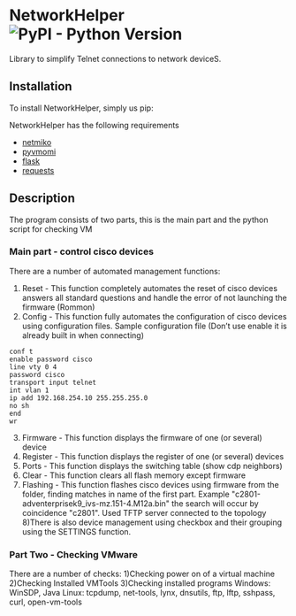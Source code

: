 NetworkHelper ![PyPI - Python Version](https://img.shields.io/pypi/pyversions/netmiko.svg)
=======

Library to simplify Telnet connections to network deviceS.

## Installation

To install NetworkHelper, simply us pip:

NetworkHelper has the following requirements
- [netmiko](https://github.com/ktbyers/netmiko)
- [pyvmomi](https://github.com/vmware/pyvmomi)
- [flask](https://github.com/pallets/flask)
- [requests](https://github.com/psf/requests)

## Description

The program consists of two parts, this is the main part and the python script for checking VM

### Main part - control cisco devices
There are a number of automated management functions:
1) Reset - This function completely automates the reset of cisco devices answers all standard questions and handle the error of not launching the firmware (Rommon)
2) Config - This function fully automates the configuration of cisco devices using configuration files.
Sample configuration file (Don’t use enable it is already built in when connecting)
```
conf t
enable password cisco
line vty 0 4
password cisco
transport input telnet
int vlan 1
ip add 192.168.254.10 255.255.255.0
no sh
end
wr
```
3) Firmware - This function displays the firmware of one (or several) device
4) Register - This function displays the register of one (or several) devices
5) Ports - This function displays the switching table (show cdp neighbors)
6) Clear - This function clears all flash memory except firmware
7) Flashing - This function flashes cisco devices using firmware from the folder, finding matches in name of the first part. Example "c2801-adventerprisek9_ivs-mz.151-4.M12a.bin" the search will occur by coincidence "c2801". Used TFTP server connected to the topology
8)There is also device management using checkbox and their grouping using the SETTINGS function.

### Part Two - Checking VMware
There are a number of checks:
1)Checking power on of a virtual machine
2)Checking Installed VMTools
3)Checking installed programs
Windows: WinSDP, Java
Linux: tcpdump, net-tools, lynx, dnsutils, ftp, lftp, sshpass, curl, open-vm-tools
